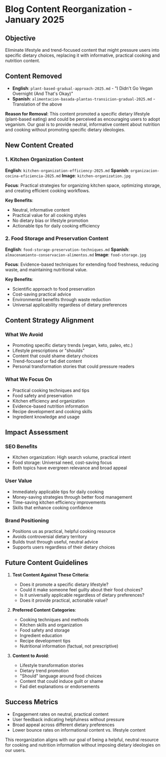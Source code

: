 # Blog Content Reorganization - January 2025

## Objective
Eliminate lifestyle and trend-focused content that might pressure users into specific dietary choices, replacing it with informative, practical cooking and nutrition content.

## Content Removed
- **English**: `plant-based-gradual-approach-2025.md` - "I Didn't Go Vegan Overnight (And That's Okay)"
- **Spanish**: `alimentacion-basada-plantas-transicion-gradual-2025.md` - Translation of the above

**Reason for Removal**: This content promoted a specific dietary lifestyle (plant-based eating) and could be perceived as encouraging users to adopt veganism. Our goal is to provide neutral, informative content about nutrition and cooking without promoting specific dietary ideologies.

## New Content Created

### 1. Kitchen Organization Content
**English**: `kitchen-organization-efficiency-2025.md`
**Spanish**: `organizacion-cocina-eficiencia-2025.md`
**Image**: `kitchen-organization.jpg`

**Focus**: Practical strategies for organizing kitchen space, optimizing storage, and creating efficient cooking workflows.

**Key Benefits**:
- Neutral, informative content
- Practical value for all cooking styles
- No dietary bias or lifestyle promotion
- Actionable tips for daily cooking efficiency

### 2. Food Storage and Preservation Content
**English**: `food-storage-preservation-techniques.md`
**Spanish**: `almacenamiento-conservacion-alimentos.md`
**Image**: `food-storage.jpg`

**Focus**: Evidence-based techniques for extending food freshness, reducing waste, and maintaining nutritional value.

**Key Benefits**:
- Scientific approach to food preservation
- Cost-saving practical advice
- Environmental benefits through waste reduction
- Universal applicability regardless of dietary preferences

## Content Strategy Alignment

### What We Avoid
- Promoting specific dietary trends (vegan, keto, paleo, etc.)
- Lifestyle prescriptions or "shoulds"
- Content that could shame dietary choices
- Trend-focused or fad diet content
- Personal transformation stories that could pressure readers

### What We Focus On
- Practical cooking techniques and tips
- Food safety and preservation
- Kitchen efficiency and organization
- Evidence-based nutrition information
- Recipe development and cooking skills
- Ingredient knowledge and usage

## Impact Assessment

### SEO Benefits
- Kitchen organization: High search volume, practical intent
- Food storage: Universal need, cost-saving focus
- Both topics have evergreen relevance and broad appeal

### User Value
- Immediately applicable tips for daily cooking
- Money-saving strategies through better food management
- Time-saving kitchen efficiency improvements
- Skills that enhance cooking confidence

### Brand Positioning
- Positions us as practical, helpful cooking resource
- Avoids controversial dietary territory
- Builds trust through useful, neutral advice
- Supports users regardless of their dietary choices

## Future Content Guidelines

1. **Test Content Against These Criteria**:
   - Does it promote a specific dietary lifestyle?
   - Could it make someone feel guilty about their food choices?
   - Is it universally applicable regardless of dietary preferences?
   - Does it provide practical, actionable value?

2. **Preferred Content Categories**:
   - Cooking techniques and methods
   - Kitchen skills and organization
   - Food safety and storage
   - Ingredient education
   - Recipe development tips
   - Nutritional information (factual, not prescriptive)

3. **Content to Avoid**:
   - Lifestyle transformation stories
   - Dietary trend promotion
   - "Should" language around food choices
   - Content that could induce guilt or shame
   - Fad diet explanations or endorsements

## Success Metrics
- Engagement rates on neutral, practical content
- User feedback indicating helpfulness without pressure
- Broad appeal across different dietary preferences
- Lower bounce rates on informational content vs. lifestyle content

This reorganization aligns with our goal of being a helpful, neutral resource for cooking and nutrition information without imposing dietary ideologies on our users.
